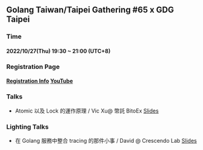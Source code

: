 ## Golang Taiwan/Taipei Gathering #65 x GDG Taipei

### Time

#### 2022/10/27(Thu) 19:30 ~ 21:00  (UTC+8)

### Registration Page

#### [Registration Info](https://gdg.community.dev/e/mzj2bt/) [YouTube](https://www.youtube.com/watch?v=RwAhU1K7IQM)

### Talks

- Atomic 以及 Lock 的運作原理 / Vic Xu@ 幣託 BitoEx  [Slides](slides/atomic-and-lock.pdf)

### Lighting Talks

- 在 Golang 服務中整合 tracing 的那件小事 / David @ Crescendo Lab [Slides](https://slides.com/ting-lichou/golang-tracing)
